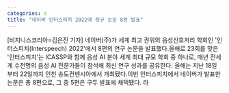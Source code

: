 ```yaml
---
categories: c
title: "네이버 인터스피치 2022에 정규 논문 8편 발표"
---
```

[비지니스코리아=김은진 기자] 네이버(주)가 세계 최고 권위의 음성신호처리 학회인 &#39;인터스피치(Interspeech) 2022&#39;에서 8편의 연구 논문을 발표했다.올해로 23회를 맞은 &#39;인터스피치&#39;는 ICASSP와 함께 음성 AI 분야 세계 최대 규모 학회 중 하나로, 매년 전세계 수천명의 음성 AI 전문가들이 참석해 최신 연구 성과를 공유한다. 올해는 지난 18일부터 22일까지 인천 송도컨벤시아에서 개최됐다.이번 인터스피치에서 네이버가 발표한 논문은 총 8편으로, 그 중 5편은 구두 발표에 채택됐다. 라